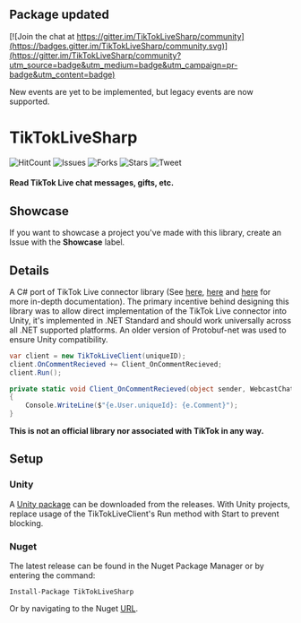 ## Package updated

[![Join the chat at https://gitter.im/TikTokLiveSharp/community](https://badges.gitter.im/TikTokLiveSharp/community.svg)](https://gitter.im/TikTokLiveSharp/community?utm_source=badge&utm_medium=badge&utm_campaign=pr-badge&utm_content=badge)

New events are yet to be implemented, but legacy events are now supported.

# TikTokLiveSharp
![HitCount](https://hits.dwyl.com/sebheron/TikTokLiveSharp.svg?style=flat)
![Issues](https://img.shields.io/github/issues/sebheron/TikTokLiveSharp)
![Forks](https://img.shields.io/github/forks/sebheron/TikTokLiveSharp)
![Stars](https://img.shields.io/github/stars/sebheron/TikTokLiveSharp)
![Tweet](https://img.shields.io/twitter/url?url=https%3A%2F%2Fgithub.com%2Fsebheron%2FTikTokLiveSharp)

#### Read TikTok Live chat messages, gifts, etc.

## Showcase
If you want to showcase a project you've made with this library, create an Issue with the **Showcase** label.

## Details
A C# port of TikTok Live connector library (See [here](https://github.com/zerodytrash/TikTok-Live-Connector), [here](https://github.com/isaackogan/TikTokLive) and [here](https://github.com/Davincible/gotiktoklive) for more in-depth documentation).
The primary incentive behind designing this library was to allow direct implementation of the TikTok Live connector into Unity, it's implemented in .NET Standard and should work universally across all .NET supported platforms. An older version of Protobuf-net was used to ensure Unity compatibility.
````c#
var client = new TikTokLiveClient(uniqueID);
client.OnCommentRecieved += Client_OnCommentRecieved;
client.Run();

private static void Client_OnCommentRecieved(object sender, WebcastChatMessage e)
{
    Console.WriteLine($"{e.User.uniqueId}: {e.Comment}");
}
````
**This is not an official library nor associated with TikTok in any way.**

## Setup
### Unity
A [Unity package](https://github.com/sebheron/TikTokLiveSharp/releases/tag/v0.1.3.1) can be downloaded from the releases.
With Unity projects, replace usage of the TikTokLiveClient's Run method with Start to prevent blocking.
### Nuget
The latest release can be found in the Nuget Package Manager or by entering the command:

`Install-Package TikTokLiveSharp`

Or by navigating to the Nuget [URL](https://www.nuget.org/packages/TikTokLiveSharp/0.1.3.1).
